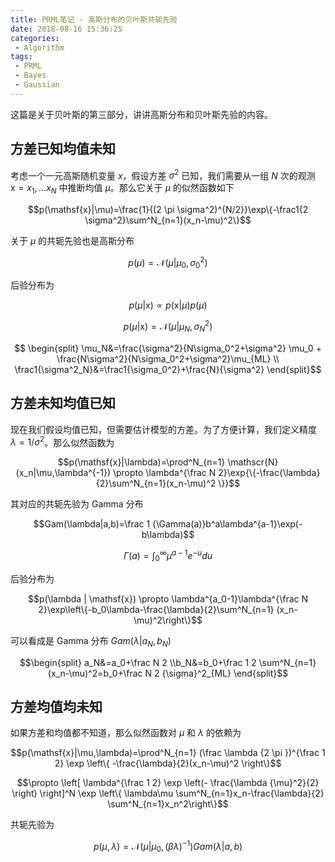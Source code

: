 ```yaml
---
title: PRML笔记 - 高斯分布的贝叶斯共轭先验
date: 2018-08-16 15:36:25
categories:
 - Algorithm
tags:
 - PRML
 - Bayes
 - Gaussian
---
```


这篇是关于贝叶斯的第三部分，讲讲高斯分布和贝叶斯先验的内容。

<!--more-->

## 方差已知均值未知

考虑一个一元高斯随机变量 $x$，假设方差 $\sigma^2$ 已知，我们需要从一组 $N$ 次的观测 $\mathsf{x}={x_1,...x_N}$ 中推断均值 $\mu$。那么它关于 $\mu$ 的似然函数如下

$$p(\mathsf{x}|\mu)=\frac{1}{(2 \pi \sigma^2)^{N/2}}\exp\{-\frac1{2 \sigma^2}\sum^N_{n=1}(x_n-\mu)^2\}$$

关于 $\mu$ 的共轭先验也是高斯分布

$$p(\mu)=\mathscr{N}(\mu | \mu_0,\sigma_0^2)$$

后验分布为

$$p(\mu|\mathsf{x}) \propto p(\mathsf{x}|\mu)p(\mu)$$

$$p(\mu|\mathsf{x}) = \mathscr{N}(\mu|\mu_N, \sigma_N^2)$$

$$ \begin{split} \mu_N&=\frac{\sigma^2}{N\sigma_0^2+\sigma^2} \mu_0 + \frac{N\sigma^2}{N\sigma_0^2+\sigma^2}\mu_{ML}  \\ \frac1{\sigma^2_N}&=\frac1{\sigma_0^2}+\frac{N}{\sigma^2} \end{split}$$

## 方差未知均值已知

现在我们假设均值已知，但需要估计模型的方差。为了方便计算，我们定义精度 $\lambda=1/{\sigma^2}$。那么似然函数为

$$p(\mathsf{x}|\lambda)=\prod^N_{n=1} \mathscr{N}(x_n|\mu,\lambda^{-1}) \propto \lambda^{\frac N 2}\exp{\{-\frac{\lambda}{2}\sum^N_{n=1}(x_n-\mu)^2 \}}$$

其对应的共轭先验为 Gamma 分布

$$Gam(\lambda|a,b)=\frac 1 {\Gamma(a)}b^a\lambda^{a-1}\exp(-b\lambda)$$

$$\Gamma(a)= \int^{\infty}_0{\mu}^{a-1}e^{-u}du$$

后验分布为

$$p(\lambda | \mathsf{x}) \propto \lambda^{a_0-1}\lambda^{\frac N 2}\exp\left\{-b_0\lambda-\frac{\lambda}{2}\sum^N_{n=1} (x_n-\mu)^2\right\}$$

可以看成是 Gamma 分布 $Gam(\lambda|a_N,b_N)$

$$\begin{split} a_N&=a_0+\frac N 2 \\b_N&=b_0+\frac 1 2 \sum^N_{n=1}(x_n-\mu)^2=b_0+\frac N 2 {\sigma}^2_{ML} \end{split}$$

## 方差均值均未知

如果方差和均值都不知道，那么似然函数对 $\mu$ 和 $\lambda$ 的依赖为

$$p(\mathsf{x}|\mu,\lambda)=\prod^N_{n=1} (\frac \lambda {2 \pi })^{\frac 1 2} \exp \left\{ -\frac{\lambda}{2}(x_n-\mu)^2 \right\}$$

$$\propto \left[ \lambda^{\frac 1 2} \exp \left(- \frac{\lambda {\mu}^2}{2} \right) \right]^N \exp \left\{ \lambda\mu \sum^N_{n=1}x_n-\frac{\lambda}{2} \sum^N_{n=1}x_n^2\right\}$$

共轭先验为

$$p(\mu,\lambda)= \mathscr{N} (\mu | {\mu}_0,(\beta \lambda)^{-1})Gam(\lambda|a,b)$$

